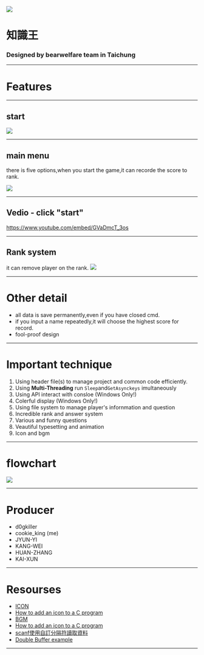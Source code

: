 
![](https://i.imgur.com/BzP0zmc.png)
# 知識王
### Designed by bearwelfare team in Taichung

---

# Features

----

## start 
![](https://i.imgur.com/3i5tWVV.png)


----

## main menu
there is five options,when you start the game,it can recorde the score to rank.

![](https://i.imgur.com/1HexE2v.png)

----

## Vedio - click "start"
https://www.youtube.com/embed/GVaDmcT_3os

----

## Rank system
it can remove player on the rank.
![](https://i.imgur.com/xNf20K1.png)


----

# Other detail
* all data is save permanently,even if you have closed cmd.
* if you input a name repeatedly,it will choose the highest score for record.
* fool-proof design
---

# Important technique


1. Using header file(s) to manage project and common code efficiently.
2. Using **Multi-Threading** run `Sleep`and`GetAsynckeys` imultaneously
3. Using API interact with consloe (Windows Only!)
4. Colerful display (Windows Only!)
5. Using file system to manage player's infornmation and question
6. Incredible rank and answer system
7. Various and funny questions
8. Veautiful typesetting and animation
9. Icon and bgm


---

# flowchart

[![](https://i.imgur.com/m2kXCPs.png)](https://drive.google.com/file/d/1Cc4vVd9R3AKB2EQQL_FKnsKlNlRbn-ZE/view?usp=sharing)

---

# Producer
* d0gkiller 
* cookie_king (me)
* JYUN-YI
* KANG-WEI
* HUAN-ZHANG
* KAI-XUN


---

# Resourses

* [ICON](https://www.flaticon.com)
* [How to add an icon to a C program](https://stackoverflow.com/questions/49164595/codeblocks-how-to-add-an-icon-to-a-c-program/49164596#49164596)
* [BGM](https://www.youtube.com/watch?v=sSXOuCbUnEA)
* [How to add an icon to a C program](https://www.youtube.com/watch?v=YfHquRENMUI)
* [scanf使用自訂分隔符讀取資料](https://blog.csdn.net/huntinux/article/details/8302402)
* [Double Buffer example](https://gist.github.com/enghqii/c8711c5f04d3f3d2f8f2)


---
